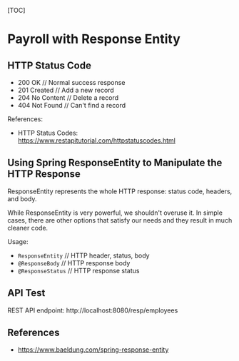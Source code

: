 [TOC]

# Payroll with Response Entity

## HTTP Status Code

- 200 OK // Normal success response
- 201 Created // Add a new record
- 204 No Content // Delete a record
- 404 Not Found // Can't find a record

References:
- HTTP Status Codes:  https://www.restapitutorial.com/httpstatuscodes.html


## Using Spring ResponseEntity to Manipulate the HTTP Response

ResponseEntity represents the whole HTTP response: status code, headers, and body.

While ResponseEntity is very powerful, we shouldn't overuse it. 
In simple cases, there are other options that satisfy our needs and they result in much cleaner code.

Usage:
- `ResponseEntity` // HTTP header, status, body
- `@ResponseBody` // HTTP response body
- `@ResponseStatus` // HTTP response status

## API Test

REST API endpoint: http://localhost:8080/resp/employees

## References

- https://www.baeldung.com/spring-response-entity
